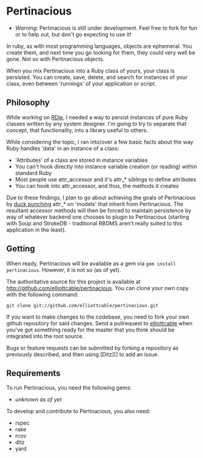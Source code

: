 Pertinacious
============

* *Warning:* Pertinacious is still under development. Feel free to fork for
fun or to help out, but don't go expecting to use it!

In ruby, as with most programming languages, objects are ephemeral. You
create them, and next time you go looking for them, they could very well be
gone. Not so with Pertinacious objects.

When you mix Pertinacious into a Ruby class of yours, your class is persisted.
You can create, save, delete, and search for instances of your class, even
between 'runnings' of your application or script.

Philosophy
----------

While working on [RDie][], I needed a way to persist instances of pure Ruby
classes written by any system designer. I'm going to try to separate that
concept, that functionality, into a library useful to others.

While considering the topic, I ran into/over a few basic facts about the way
Ruby handles 'data' in an instance of a class:

 * 'Attributes' of a class are stored in instance variables
 * You can't hook directly into instance variable creation (or reading) within
   standard Ruby
 * Most people use attr_accessor and it's attr_* siblings to define attributes
 * You can hook into attr_accessor, and thus, the methods it creates

Due to these findings, I plan to go about achieving the goals of Pertinacious
by [duck punching][dp] attr_* on 'models' that inherit from Pertinacious. The
resultant accessor methods will then be forced to maintain persistence by way
of whatever backend one chooses to plugin to Pertinacious (starting with Soup
and StrokeDB - traditional RBDMS aren't really suited to this application in
the least).

  [RDie]: <http://rubydie.com>
  [dp]: <http://en.wikipedia.org/wiki/Duck_punching>

Getting
-------

When ready, Pertinacious will be available as a gem via `gem install
pertinacious`. However, it is not so (as of yet).

The authoritative source for this project is available at
<http://github.com/elliottcable/pertinacious>. You can clone your own copy with the
following command:

    git clone git://github.com/elliottcable/pertinacious.git

If you want to make changes to the codebase, you need to fork your own github
repository for said changes. Send a pullrequest to [elliottcable][github-elliottcable]
when you've got something ready for the master that you think should be
integrated into the root source.

Bugs or feature requests can be submitted by forking a repository as
previously described, and then using [Ditz][] to add an issue.

  [github-elliottcable]: <http://github.com/elliottcable> (elliottcable on GitHub)

Requirements
------------

To run Pertinacious, you need the following gems:

* *unknown as of yet*

To develop and contribute to Pertinacious, you also need:

* rspec
* rake
* rcov
* ditz
* yard